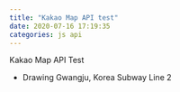 ```yaml
---
title: "Kakao Map API test"
date: 2020-07-16 17:19:35
categories: js api
---
```


Kakao Map API Test

- Drawing Gwangju, Korea Subway Line 2 


<div id="map" style="width:100%;height:350px;"></div>

<script type="text/javascript" src="//dapi.kakao.com/v2/maps/sdk.js?appkey=5bf4bd144dadbaeece33e4747d7a3549"></script>
<script>
var mapContainer = document.getElementById('map'), // 지도를 표시할 div  
    mapOption = { 
        center: new kakao.maps.LatLng(35.151523, 126.869565), // 지도의 중심좌표
        level: 7 // 지도의 확대 레벨
    };

var map = new kakao.maps.Map(mapContainer, mapOption);

var linePath = [
    new kakao.maps.LatLng(35.158525, 126.848378),
    new kakao.maps.LatLng(35.151740, 126.848378),
    new kakao.maps.LatLng(35.148202, 126.848378),
    new kakao.maps.LatLng(35.146706, 126.848664),
    new kakao.maps.LatLng(35.147235, 126.850261),
    new kakao.maps.LatLng(35.148047, 126.852013),
    new kakao.maps.LatLng(35.147799, 126.856563),
    new kakao.maps.LatLng(35.146291, 126.856963),
    new kakao.maps.LatLng(35.144288, 126.857258),
    new kakao.maps.LatLng(35.140974, 126.858588),
    new kakao.maps.LatLng(35.137385, 126.858963)
];

var polyline = new kakao.maps.Polyline({
    path: linePath,
    strokeWeight: 5,
    strokeColor: '#0471C3',
    strokeOpacity: 0.7,
    strokeStyle: 'solid'
});

polyline.setMap(map);
 
// 마커를 표시할 위치와 내용을 가지고 있는 객체 배열입니다 
var positions = [
    {content: '<center><div>201 시청역</div></center>', 
     latlng: new kakao.maps.LatLng(35.158525, 126.848378)},
    {content: '<center><div>202 치평역</div></center>', 
     latlng: new kakao.maps.LatLng(35.151740, 126.848378)},
    {content: '<center><div>203 상무역</div></center>', 
     latlng: new kakao.maps.LatLng(35.146706, 126.848664)},
    {content: '<center><div>204 금호역</div></center>', 
     latlng: new kakao.maps.LatLng(35.144288, 126.857258)},
    {content: '<center><div>205 금부역</div></center>', 
     latlng: new kakao.maps.LatLng(35.137385, 126.858963)},
    {content: '<center><div>206 마재역</div></center>', 
     latlng: new kakao.maps.LatLng(35.132602, 126.860602)}
];

for (var i = 0; i < positions.length; i ++) {
    var marker = new kakao.maps.Marker({
        map: map, // 마커를 표시할 지도
        position: positions[i].latlng // 마커의 위치
    });
    
    var infowindow = new kakao.maps.InfoWindow({
        content: positions[i].content
    });

    kakao.maps.event.addListener(marker, 'mouseover', makeOverListener(map, marker, infowindow));
    kakao.maps.event.addListener(marker, 'mouseout', makeOutListener(infowindow));
}

// 인포윈도우를 표시하는 클로저를 만드는 함수입니다 
function makeOverListener(map, marker, infowindow) {
    return function() {
        infowindow.open(map, marker);
    };
}

// 인포윈도우를 닫는 클로저를 만드는 함수입니다 
function makeOutListener(infowindow) {
    return function() {
        infowindow.close();
    };
}

</script>
